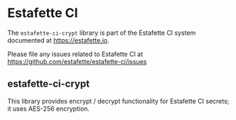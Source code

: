 # Estafette CI

The `estafette-ci-crypt` library is part of the Estafette CI system documented at https://estafette.io.

Please file any issues related to Estafette CI at https://github.com/estafette/estafette-ci/issues

## estafette-ci-crypt

This library provides encrypt / decrypt functionality for Estafette CI secrets; it uses AES-256 encryption.
